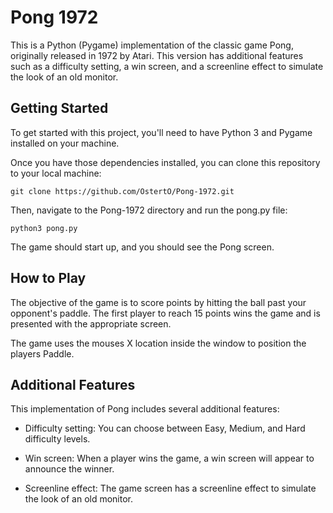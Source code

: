 # Pong 1972

This is a Python (Pygame) implementation of the classic game Pong, originally released in 1972 by Atari. This version has additional features such as a difficulty setting, a win screen, and a screenline effect to simulate the look of an old monitor.

## Getting Started

To get started with this project, you'll need to have Python 3 and Pygame installed on your machine.

Once you have those dependencies installed, you can clone this repository to your local machine:

    git clone https://github.com/OstertO/Pong-1972.git

Then, navigate to the Pong-1972 directory and run the pong.py file:

    python3 pong.py

The game should start up, and you should see the Pong screen.

## How to Play

The objective of the game is to score points by hitting the ball past your opponent's paddle. The first player to reach 15 points wins the game and is presented with the appropriate screen.

The game uses the mouses X location inside the window to position the players Paddle.

## Additional Features

This implementation of Pong includes several additional features:

- Difficulty setting: You can choose between Easy, Medium, and Hard difficulty levels.
    
- Win screen: When a player wins the game, a win screen will appear to announce the winner.
    
- Screenline effect: The game screen has a screenline effect to simulate the look of an old monitor.
